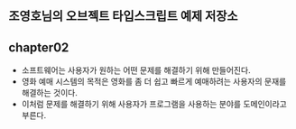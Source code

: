 ## 조영호님의 오브젝트 타입스크립트 예제 저장소

## chapter02
- 소프트웨어는 사용자가 원하는 어떤 문제를 해결하기 위해 만들어진다.
- 영화 예매 시스템의 목적은 영화를 좀 더 쉽고 빠르게 예매하려는 사용자의 문재를 해결하는 것이다.
- 이처럼 문제를 해결하기 위해 사용자가 프로그램을 사용하는 분야를 도메인이라고 부른다.